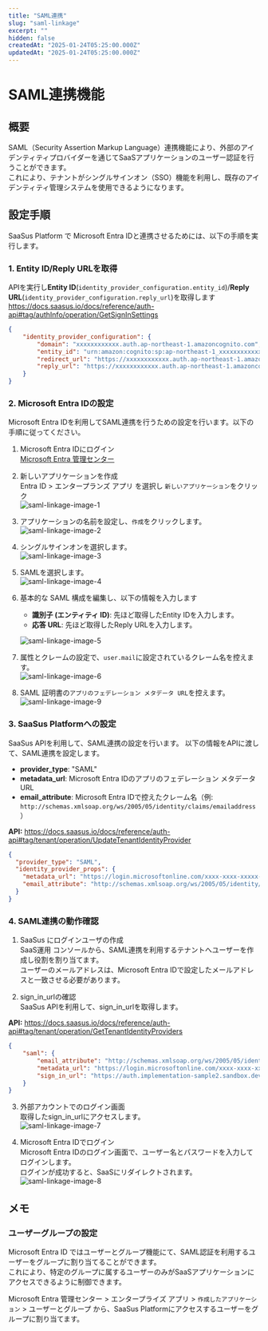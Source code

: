 ```yaml
---
title: "SAML連携"
slug: "saml-linkage"
excerpt: ""
hidden: false
createdAt: "2025-01-24T05:25:00.000Z"
updatedAt: "2025-01-24T05:25:00.000Z"
---
```


# SAML連携機能

## 概要

SAML（Security Assertion Markup Language）連携機能により、外部のアイデンティティプロバイダーを通じてSaaSアプリケーションのユーザー認証を行うことができます。  
これにより、テナントがシングルサインオン（SSO）機能を利用し、既存のアイデンティティ管理システムを使用できるようになります。

## 設定手順

SaaSus Platform で Microsoft Entra IDと連携させるためには、以下の手順を実行します。

### 1. Entity ID/Reply URLを取得
APIを実行し**Entity ID**(`identity_provider_configuration.entity_id`)/**Reply URL**(`identity_provider_configuration.reply_url`)を取得します  
https://docs.saasus.io/docs/reference/auth-api#tag/authInfo/operation/GetSignInSettings

```json
{
    "identity_provider_configuration": {
        "domain": "xxxxxxxxxxxx.auth.ap-northeast-1.amazoncognito.com",
        "entity_id": "urn:amazon:cognito:sp:ap-northeast-1_xxxxxxxxxxxx",
        "redirect_url": "https://xxxxxxxxxxxx.auth.ap-northeast-1.amazoncognito.com/oauth2/idpresponse",
        "reply_url": "https://xxxxxxxxxxxx.auth.ap-northeast-1.amazoncognito.com/saml2/idpresponse"
    }
}
```
### 2. Microsoft Entra IDの設定
Microsoft Entra IDを利用してSAML連携を行うための設定を行います。以下の手順に従ってください。

1. Microsoft Entra IDにログイン  
[Microsoft Entra 管理センター](https://entra.microsoft.com/#home)

2. 新しいアプリケーションを作成  
    Entra ID > エンタープランズ アプリ を選択し `新しいアプリケーション`をクリック  
    ![saml-linkage-image-1](/ja/img/part-4/saml-linkage/saml-linkage-image-1.png)


3. アプリケーションの名前を設定し、`作成`をクリックします。  
    ![saml-linkage-image-2](/ja/img/part-4/saml-linkage/saml-linkage-image-2.png)

4. シングルサインオンを選択します。  
    ![saml-linkage-image-3](/ja/img/part-4/saml-linkage/saml-linkage-image-3.png)

5. SAMLを選択します。  
    ![saml-linkage-image-4](/ja/img/part-4/saml-linkage/saml-linkage-image-4.png)

6. 基本的な SAML 構成を編集し、以下の情報を入力します  
   - **識別子 (エンティティ ID)**: 先ほど取得したEntity IDを入力します。
   - **応答 URL**: 先ほど取得したReply URLを入力します。

    ![saml-linkage-image-5](/ja/img/part-4/saml-linkage/saml-linkage-image-5.png)

7. 属性とクレームの設定で、`user.mail`に設定されているクレーム名を控えます。  
    ![saml-linkage-image-6](/ja/img/part-4/saml-linkage/saml-linkage-image-6.png)

8. SAML 証明書の`アプリのフェデレーション メタデータ URL`を控えます。  
    ![saml-linkage-image-9](/ja/img/part-4/saml-linkage/saml-linkage-image-9.png)

### 3. SaaSus Platformへの設定
SaaSus APIを利用して、SAML連携の設定を行います。
以下の情報をAPIに渡して、SAML連携を設定します。

- **provider_type**: "SAML"
- **metadata_url**: Microsoft Entra IDのアプリのフェデレーション メタデータ URL
- **email_attribute**: Microsoft Entra IDで控えたクレーム名（例: `http://schemas.xmlsoap.org/ws/2005/05/identity/claims/emailaddress`）

**API:** https://docs.saasus.io/docs/reference/auth-api#tag/tenant/operation/UpdateTenantIdentityProvider

```json
{
  "provider_type": "SAML",
  "identity_provider_props": {
    "metadata_url": "https://login.microsoftonline.com/xxxx-xxxx-xxxxx-xxxx-xxxx/federationmetadata/2007-06/federationmetadata.xml?appid=xxxx-xxxx-xxxxx-xxxx-xxxx",
    "email_attribute": "http://schemas.xmlsoap.org/ws/2005/05/identity/claims/emailaddress"
  }
}
```

### 4. SAML連携の動作確認
1. SaaSus にログインユーザの作成  
    SaaS運用 コンソールから、SAML連携を利用するテナントへユーザーを作成し役割を割り当てます。  
    ユーザーのメールアドレスは、Microsoft Entra IDで設定したメールアドレスと一致させる必要があります。  

2. sign_in_urlの確認  
    SaaSus APIを利用して、sign_in_urlを取得します。  

**API:** https://docs.saasus.io/docs/reference/auth-api#tag/tenant/operation/GetTenantIdentityProviders
```json
{
    "saml": {
        "email_attribute": "http://schemas.xmlsoap.org/ws/2005/05/identity/claims/emailaddress",
        "metadata_url": "https://login.microsoftonline.com/xxxx-xxxx-xxxxx-xxxx-xxxx/federationmetadata/2007-06/federationmetadata.xml?appid=xxxx-xxxx-xxxxx-xxxx-xxxx",
        "sign_in_url": "https://auth.implementation-sample2.sandbox.dev.saasus.io/sign-in/saml/6PcH3PYyte8ZTDZ65ul5jE"
    }
}
```
3. 外部アカウントでのログイン画面  
    取得したsign_in_urlにアクセスします。  
    ![saml-linkage-image-7](/ja/img/part-4/saml-linkage/saml-linkage-image-7.png)

4. Microsoft Entra IDでログイン  
    Microsoft Entra IDのログイン画面で、ユーザー名とパスワードを入力してログインします。  
    ログインが成功すると、SaaSにリダイレクトされます。  
    ![saml-linkage-image-8](/ja/img/part-4/saml-linkage/saml-linkage-image-8.png)

## メモ

### ユーザーグループの設定  
Microsoft Entra ID ではユーザーとグループ機能にて、SAML認証を利用するユーザーをグループに割り当てることができます。  
これにより、特定のグループに属するユーザーのみがSaaSアプリケーションにアクセスできるように制御できます。

Microsoft Entra 管理センター > エンタープライズ アプリ > `作成したアプリケーション` > ユーザーとグループ から、SaaSus Platformにアクセスするユーザーをグループに割り当てます。
